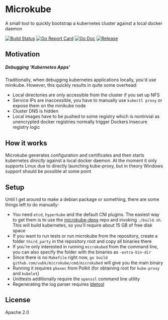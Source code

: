# Microkube
A small tool to quickly bootstrap a kubernetes cluster against a local docker daemon

[![Build Status](https://travis-ci.com/uubk/microkube.svg?branch=master)](https://travis-ci.com/uubk/microkube)
[![Go Report Card](https://goreportcard.com/badge/github.com/uubk/microkube?style=flat)](https://goreportcard.com/report/github.com/uubk/microkube)
[![Go Doc](https://img.shields.io/badge/godoc-reference-blue.svg?style=flat)](http://godoc.org/github.com/uubk/microkube)
[![Release](https://img.shields.io/github/tag/uubk/microkube.svg?style=flat)](https://github.com/uubk/microkube/releases/latest)

## Motivation
##### Debugging 'Kubernetes Apps' 
Traditionally, when debugging kubernetes applications locally, you'd use minikube.
However, this quickly results in quite some overhead:
* Local directories are only accessible from the cluster if you set up NFS
* Service IPs are inaccessible, you have to manually use `kubectl proxy` or expose them on the minikube node
* Cluster DNS is hidden
* Local images have to be pushed to some registry which is nontrivial as unencrypted docker registries normally trigger Dockers Insecure registry logic

## How it works
Microkube generates configuration and certificates and then starts kubernetes
*directly* against a local docker daemon. At the moment it only supports Linux
due to directly launching kube-proxy, but in theory Windows support should be
possible at some point

## Setup
Until I get around to make a debian package or something, there are some things
left to do manually:
* You need `etcd`, `hyperkube` and the default CNI plugins. The easiest way to get them is to use the [microkube-deps](https://github.com/uubk/microkube-deps) repo and invoking `./build.sh`. This will build kubernetes, so you'll require about 15 GB of free disk space
* If you want to run tests or run microkube from the repository, create a folder `third_party` in the repository root and copy all binaries there
* If you're only interested in running `microkubed` from the command line, you can also specify the folder with the binaries as `-extra-bin-dir`
* Since there is no `Makefile` right now, `go build github.com/uubk/microkube/cmd/microkubed` will give you the main binary
* Running it requires `pkexec` from Polkit (for obtaining root for `kube-proxy` and `kubelet`)
* Unittests additionally require the `openssl` command line utility
* Regenerating the log parser requires [ldetool](https://github.com/sirkon/ldetool)

## License
Apache 2.0